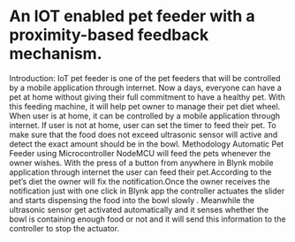 
# An IOT enabled pet feeder with a proximity-based feedback mechanism.
Introduction:
IoT pet feeder is one of the pet feeders that will be controlled by a mobile application through internet.  Now a days, everyone can have a pet at home without giving their full commitment to have a healthy pet. With this feeding machine, it will help pet owner to manage their pet diet wheel. When user is at home, it can be controlled by a mobile application through internet. If user is not at home, user can set the timer to feed their pet. To make sure that the food does not exceed ultrasonic sensor will active and detect the exact amount should be in the bowl.
Methodology
Automatic Pet Feeder using Microcontroller NodeMCU will feed the pets whenever the owner wishes. With the press of a button from anywhere in Blynk mobile application through internet the user can feed their pet.According to the pet’s diet the owner will fix the notification.Once the owner receives the notification just with one click in Blynk app the controller actuates the slider and starts dispensing the food into the bowl slowly . Meanwhile the ultrasonic sensor get activated automatically and it senses whether the bowl is containing enough food or not and it will send this information to the  controller to stop the actuator.
